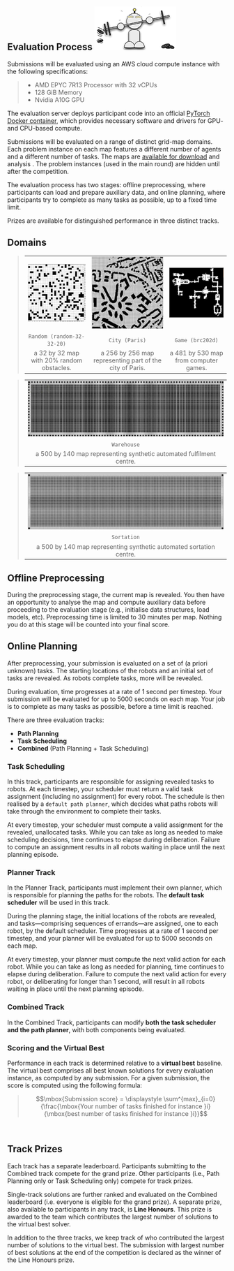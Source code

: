 ## Evaluation Process ![r2](./external_page_resource/robots/r12_s.png)

Submissions will be evaluated using an AWS cloud compute instance with the following specifications:

> - AMD EPYC 7R13 Processor with 32 vCPUs
> - 128 GiB Memory
> - Nvidia A10G GPU

The evaluation server deploys participant code into an official [PyTorch Docker
container](https://hub.docker.com/r/pytorch/pytorch), which provides necessary
software and drivers for GPU- and CPU-based compute. 

Submissions will be evaluated on a range of distinct grid-map domains. Each
problem instance on each map features a different number of agents and a
different number of tasks. The maps are [available for
download](https://github.com/MAPF-Competition/Start-Kit/tree/main/example_problems)
and analysis . The problem instances (used in the main round) are hidden until
after the competition.

The evaluation process has two stages: offline preprocessing, where participants
can load and prepare auxiliary data, and online planning, where participants
try to complete as many tasks as possible, up to a fixed time limit.

Prizes are available for distinguished performance in three distinct tracks. 


## Domains

>| |   |   |
>|:---:|:---:|:---:|
>|![r](external_page_resource/images/random-32-32-20_s.jpg)|![r](external_page_resource/images/Paris_1_256_s.jpg)|![r](external_page_resource/images/brc202d_s.jpg) |
>|`Random (random-32-32-20)`| `City (Paris)`|`Game (brc202d)`|
>|a 32 by 32 map with 20% random obstacles.| a 256 by 256 map representing part of the city of Paris.|a 481 by 530 map from computer games.|

>| |
>|:---:|
>|![r](external_page_resource/images/warehouse_large_s.jpg)|
>|`Warehouse`|
>|a 500 by 140 map representing synthetic automated fulfilment centre.|

>| |
>|:---:|
>|![r](external_page_resource/images/sortation_large_s.jpg)|
>|`Sortation`|
>|a 500 by 140 map representing synthetic automated sortation centre.|


## Offline Preprocessing


During the preprocessing stage, the current map is revealed. You then have an opportunity to analyse the map and compute auxiliary data before proceeding to the evaluation stage (e.g., initialise data structures, load models, etc). Preprocessing time is limited to 30 minutes per map. Nothing you do at this stage will be counted into your final score.

## Online Planning

After preprocessing, your submission is evaluated on a set of (a priori
unknown) tasks. The starting locations of the robots and an initial set of
tasks are revealed. As robots complete tasks, more will be revealed. 

During evaluation, time progresses at a rate of 1 second per timestep. Your
submission will be evaluated for up to 5000 seconds on each map. Your job is to
complete as many tasks as possible, before a time limit is reached. 

There are three evaluation tracks: 
- **Path Planning** 
- **Task Scheduling**
- **Combined** (Path Planning + Task Scheduling)

### Task Scheduling

In this track, participants are responsible for assigning revealed tasks to
robots. At each timestep, your scheduler must return a valid task assignment
(including no assignment) for every robot. The schedule is then realised by a
`default path planner`, which decides what paths robots will take through the
environment to complete their tasks. 

At every timestep, your scheduler must compute a valid assignment for the
revealed, unallocated tasks. While you can take as long as needed to make
scheduling decisions, time continues to elapse during deliberation. Failure to
compute an assignment results in all robots waiting in place until the next
planning episode.

### Planner Track
In the Planner Track, participants must implement their own planner, which is responsible for planning the paths for the robots. The **default task scheduler** will be used in this track.

During the planning stage, the initial locations of the robots are revealed, and tasks—comprising sequences of errands—are assigned, one to each robot, by the default scheduler. Time progresses at a rate of 1 second per timestep, and your planner will be evaluated for up to 5000 seconds on each map.

At every timestep, your planner must compute the next valid action for each robot. While you can take as long as needed for planning, time continues to elapse during deliberation. Failure to compute the next valid action for every robot, or deliberating for longer than 1 second, will result in all robots waiting in place until the next planning episode.

### Combined Track
In the Combined Track, participants can modify **both the task scheduler and the path planner**, with both components being evaluated.


### Scoring and the Virtual Best

Performance in each track is determined relative to a **virtual best**
baseline. The virtual best comprises all best known solutions for every
evaluation instance, as computed by any submission. For a given submission, 
the score is computed using the following formula:

>
> $$\mbox{Submission score} = \displaystyle \sum^{max}_{i=0}{\frac{\mbox{Your number of tasks finished for instance }i}{\mbox{best number of tasks finished for instance }i}}$$

<br/>

## Track Prizes

Each track has a separate
leaderboard. Participants submitting to the Combined track compete for the
grand prize. Other participants (i.e., Path Planning only or Task
Scheduling only) compete for track prizes. 

Single-track solutions are further ranked and evaluated on the Combined
leaderboard (i.e. everyone is eligible for the grand prize). 
A separate prize, also available to participants in any track, is **Line Honours**. This prize is
awarded to the team which contributes the largest number of solutions to the
virtual best solver. 

In addition to the three tracks, we keep track of who contributed the largest number of solutions to the virtual best. The submission with largest number of best solutions at the end of the competition is declared as the winner of the Line Honours prize. 

